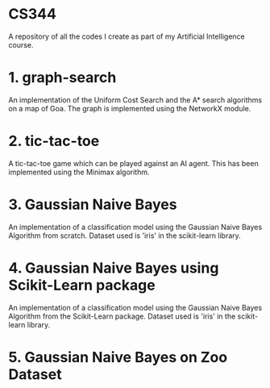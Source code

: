 # CS344
A repository of all the codes I create as part of my Artificial Intelligence course.

# 1. graph-search  
An implementation of the Uniform Cost Search and the A* search algorithms on a map of Goa. The graph is implemented using the NetworkX module.

# 2. tic-tac-toe  
A tic-tac-toe game which can be played against an AI agent. This has been implemented using the Minimax algorithm.

# 3. Gaussian Naive Bayes  
An implementation of a classification model using the Gaussian Naive Bayes Algorithm from scratch. Dataset used is 'iris' in the scikit-learn library.

# 4. Gaussian Naive Bayes using Scikit-Learn package  
An implementation of a classification model using the Gaussian Naive Bayes Algorithm from the Scikit-Learn package. Dataset used is 'iris' in the scikit-learn library.

# 5. Gaussian Naive Bayes on Zoo Dataset
